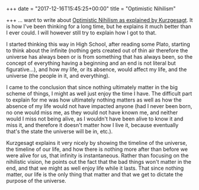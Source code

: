+++
date = "2017-12-16T15:45:25+00:00"
title = "Optimistic Nihilism"

+++
... want to write about [Optimistic Nihilism as explained by Kurzgesagt](https://www.youtube.com/watch?v=MBRqu0YOH14). It is how I've been thinking for a long time, but he explains it much better than I ever could. I will however still try to explain how I got to that.

I started thinking this way in High School, after reading some Plato, starting to think about the infinite (nothing gets created out of thin air therefore the universe has always been or is from something that has always been, so the concept of everything having a beginning and an end is not literal but figurative...), and how my life, or its absence, would affect my life, and the universe (the people in it, and everything).

I came to the conclusion that since nothing ultimately matter in the big scheme of things, I might as well just enjoy the time I have. The difficult part to explain for me was how ultimately nothing matters as well as how the absence of my life would not have impacted anyone (had I never been born, no one would miss me, as they would not have known me, and neither would I miss not being alive, as I wouldn't have been alive to know it and miss it, and therefore it doesn't matter how I live it, because eventually that's the state the universe will be in, etc.).

Kurzgesagt explains it very nicely by showing the timeline of the universe, the timeline of our life, and how there is nothing more after than before we were alive for us, that infinity is instantaneous. Rather than focusing on the nihilistic vision, he points out the fact that the bad things won't matter in the end, and that we might as well enjoy life while it lasts. That since nothing matter, our life is the only thing that matter and that we get to dictate the purpose of the universe.